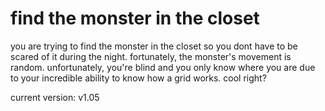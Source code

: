 # find the monster in the closet
you are trying to find the monster in the closet so you dont have to be scared of it during the night. fortunately, the monster's movement is random. unfortunately, you're blind and you only know where you are due to your incredible ability to know how a grid works. cool right?

current version: v1.05
